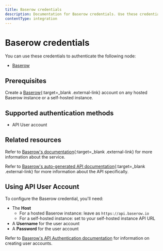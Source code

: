 ```yaml
---
title: Baserow credentials
description: Documentation for Baserow credentials. Use these credentials to authenticate Baserow in n8n, a workflow automation platform.
contentType: integration
---
```


# Baserow credentials

You can use these credentials to authenticate the following node:

- [Baserow](/integrations/builtin/app-nodes/n8n-nodes-base.baserow/)

## Prerequisites

Create a [Baserow](https://baserow.io/){:target=_blank .external-link} account on any hosted Baserow instance or a self-hosted instance.

## Supported authentication methods

- API User account

## Related resources

Refer to [Baserow's documentation](https://baserow.io/docs/index){:target=_blank .external-link} for more information about the service.

Refer to [Baserow's auto-generated API documentation](https://baserow.io/api-docs){:target=_blank .external-link} for more information about the API specifically.

## Using API User Account

To configure the Baserow credential, you'll need:

- The **Host**
    - For a hosted Baserow instance: leave as `https://api.baserow.io`
    - For a self-hosted instance: set to your self-hosted instance API URL
- A **Username** for the user account
- A **Password** for the user account

Refer to [Baserow's API Authentication documentation](https://baserow.io/docs/apis/rest-api#authentication) for information on creating user accounts.

